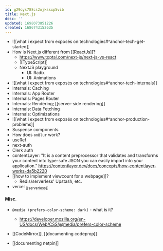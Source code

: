 ```yaml
---
id: g29oys788cs2ojkssxp5vib
title: Next.js
desc: ''
updated: 1698073851226
created: 1686743152635
---
```


- ![[what i expect from exposés on technologies#^anchor-tech-get-started]]
- How is Next.js different from [[ReactJs]]?
  - https://www.toptal.com/next-js/next-js-vs-react
  - [[TypeScript]]
  - NextJS playground
    - UI: Radix
    - UI: Animations
- ![[what i expect from exposés on technologies#^anchor-tech-internals]]
- Internals: Caching
- Internals: App Router
- Internals: Pages Router
- Internals: Rendering; [[server-side rendering]]
- Internals: Data Fetching
- Internals: Optimizations
- ![[what i expect from exposés on technologies#^anchor-production-problems]]
- Suspense components
- How does `onBlur` work?
- useRef
- next-auth
- Clerk auth
- contentLayer: "It is a content preprocessor that validates and transforms your content into type-safe JSON you can easily import into your application." https://contentlayer.dev/docs/concepts/how-contentlayer-works-da5b2220
- [[how to implement viewcount for a webpage]]?
  - Redis/serverless' Upstash, etc.
- vercel <sub>[[serverless]]</sub>

#### Misc.

- `@media (prefers-color-scheme: dark)` - what is it?
  - https://developer.mozilla.org/en-US/docs/Web/CSS/@media/prefers-color-scheme

- [[CodeMirror]], [[documenting codeprop]]
- [[documenting netpin]]